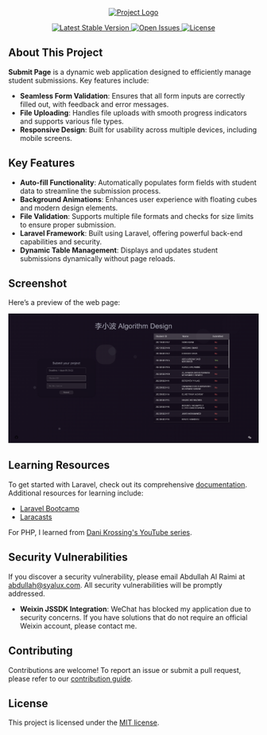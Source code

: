 <p align="center">
  <a href="https://syalux.com" target="_blank">
    <img src="public/favicon.ico" width="80" alt="Project Logo">
  </a>
</p>

<p align="center">
  <a href="https://github.com/Al-rimi/Submit-page/releases">
    <img src="https://img.shields.io/github/v/release/Al-rimi/Submit-page" alt="Latest Stable Version">
  </a>
  <a href="https://github.com/Al-rimi/Submit-page/issues">
    <img src="https://img.shields.io/github/issues/Al-rimi/Submit-page" alt="Open Issues">
  </a>
  <a href="https://opensource.org/licenses/MIT">
    <img src="https://img.shields.io/badge/license-MIT-blue.svg" alt="License">
  </a>
</p>

## About This Project

**Submit Page** is a dynamic web application designed to efficiently manage student submissions. Key features include:

- **Seamless Form Validation**: Ensures that all form inputs are correctly filled out, with feedback and error messages.
- **File Uploading**: Handles file uploads with smooth progress indicators and supports various file types.
- **Responsive Design**: Built for usability across multiple devices, including mobile screens.

## Key Features

- **Auto-fill Functionality**: Automatically populates form fields with student data to streamline the submission process.
- **Background Animations**: Enhances user experience with floating cubes and modern design elements.
- **File Validation**: Supports multiple file formats and checks for size limits to ensure proper submission.
- **Laravel Framework**: Built using Laravel, offering powerful back-end capabilities and security.
- **Dynamic Table Management**: Displays and updates student submissions dynamically without page reloads.

## Screenshot

Here’s a preview of the web page:

![Web Page Screenshot](md/Screenshot_1080-1920.png)

## Learning Resources

To get started with Laravel, check out its comprehensive [documentation](https://laravel.com/docs). Additional resources for learning include:

- [Laravel Bootcamp](https://bootcamp.laravel.com)
- [Laracasts](https://laracasts.com)

For PHP, I learned from [Dani Krossing's YouTube series](https://www.youtube.com/playlist?list=PL0eyrZgxdwhwwQQZA79OzYwl5ewA7HQih).

## Security Vulnerabilities

If you discover a security vulnerability, please email Abdullah Al Raimi at [abdullah@syalux.com](mailto:abdullah@syalux.com). All security vulnerabilities will be promptly addressed.

- **Weixin JSSDK Integration**: WeChat has blocked my application due to security concerns. If you have solutions that do not require an official Weixin account, please contact me.

## Contributing

Contributions are welcome! To report an issue or submit a pull request, please refer to our [contribution guide](https://github.com/Al-rimi/Submit-page/CONTRIBUTING.md).

## License

This project is licensed under the [MIT license](LICENSE).
